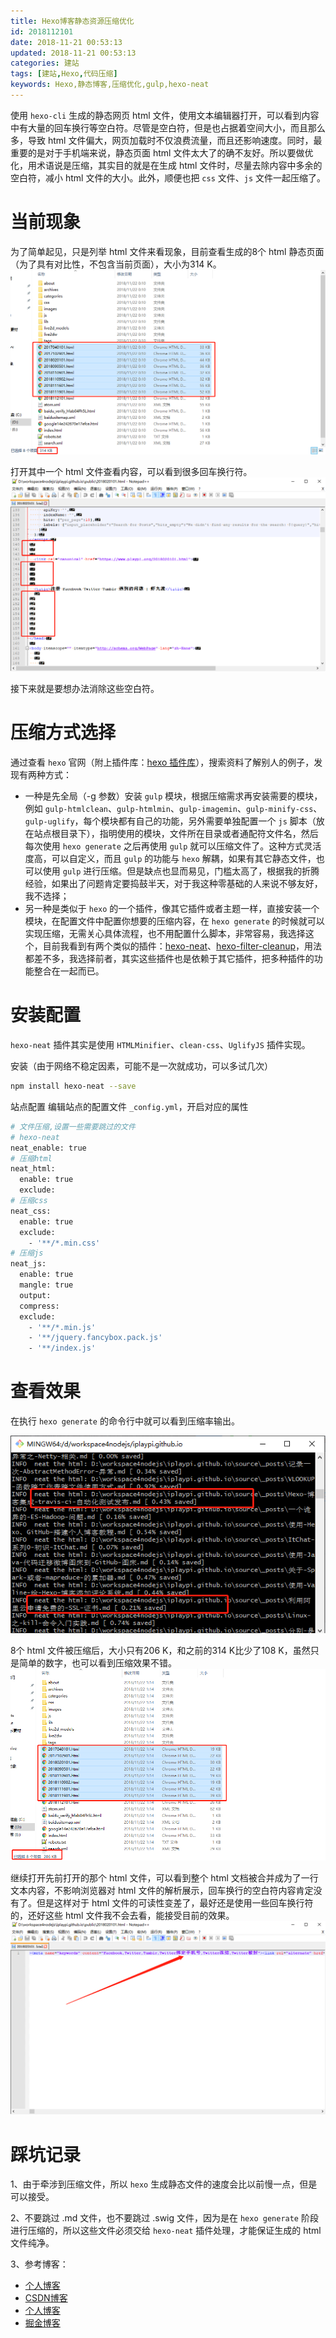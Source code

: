 ```yaml
---
title: Hexo博客静态资源压缩优化
id: 2018112101
date: 2018-11-21 00:53:13
updated: 2018-11-21 00:53:13
categories: 建站
tags: [建站,Hexo,代码压缩]
keywords: Hexo,静态博客,压缩优化,gulp,hexo-neat
---
```


使用 `hexo-cli` 生成的静态网页 html 文件，使用文本编辑器打开，可以看到内容中有大量的回车换行等空白符。尽管是空白符，但是也占据着空间大小，而且那么多，导致 html 文件偏大，网页加载时不仅浪费流量，而且还影响速度。同时，最重要的是对于手机端来说，静态页面 html 文件太大了的确不友好。所以要做优化，用术语说是压缩，其实目的就是在生成 html 文件时，尽量去除内容中多余的空白符，减小 html 文件的大小。此外，顺便也把 `css` 文件、`js` 文件一起压缩了。

<!-- more -->

# 当前现象

为了简单起见，只是列举 html 文件来看现象，目前查看生成的8个 html 静态页面（为了具有对比性，不包含当前页面），大小为314 K。
![8个 html 文件](https://raw.githubusercontent.com/iplaypi/img-playpi/master/img/old/b7f2e3a3gy1fxg5iuthmbj20sr0guta4.jpg "8个 html 文件")

打开其中一个 html 文件查看内容，可以看到很多回车换行符。
![连续多个回车换行符](https://raw.githubusercontent.com/iplaypi/img-playpi/master/img/old/b7f2e3a3gy1fxg5kn3bz2j20u00iidgy.jpg "连续多个回车换行符")

接下来就是要想办法消除这些空白符。

# 压缩方式选择

通过查看 `hexo` 官网（附上插件库：[hexo 插件库](https://hexo.io/plugins/)），搜索资料了解别人的例子，发现有两种方式：
- 一种是先全局（-g 参数）安装 `gulp` 模块，根据压缩需求再安装需要的模块，例如 `gulp-htmlclean`、`gulp-htmlmin`、`gulp-imagemin`、`gulp-minify-css`、`gulp-uglify`，每个模块都有自己的功能，另外需要单独配置一个 `js` 脚本（放在站点根目录下），指明使用的模块，文件所在目录或者通配符文件名，然后每次使用 `hexo generate` 之后再使用 `gulp` 就可以压缩文件了。这种方式灵活度高，可以自定义，而且 `gulp` 的功能与 `hexo` 解耦，如果有其它静态文件，也可以使用 `gulp` 进行压缩。但是缺点也显而易见，门槛太高了，根据我的折腾经验，如果出了问题肯定要捣鼓半天，对于我这种零基础的人来说不够友好，我不选择；
- 另一种是类似于 `hexo` 的一个插件，像其它插件或者主题一样，直接安装一个模块，在配置文件中配置你想要的压缩内容，在 `hexo generate` 的时候就可以实现压缩，无需关心具体流程，也不用配置什么脚本，非常容易，我选择这个，目前我看到有两个类似的插件：[hexo-neat](https://github.com/rozbo/hexo-neat)、[hexo-filter-cleanup](https://github.com/mamboer/hexo-filter-cleanup)，用法都差不多，我选择前者，其实这些插件也是依赖于其它插件，把多种插件的功能整合在一起而已。

# 安装配置

`hexo-neat` 插件其实是使用 `HTMLMinifier`、`clean-css`、`UglifyJS` 插件实现。

安装（由于网络不稳定因素，可能不是一次就成功，可以多试几次）
```bash
npm install hexo-neat --save
```

站点配置
编辑站点的配置文件 `_config.yml`，开启对应的属性

```bash
# 文件压缩,设置一些需要跳过的文件
# hexo-neat
neat_enable: true
# 压缩html
neat_html:
  enable: true
  exclude:
# 压缩css
neat_css:
  enable: true
  exclude:
    - '**/*.min.css'
# 压缩js
neat_js:
  enable: true
  mangle: true
  output:
  compress:
  exclude:
    - '**/*.min.js'
    - '**/jquery.fancybox.pack.js'
    - '**/index.js'
```

# 查看效果

在执行 `hexo generate` 的命令行中就可以看到压缩率输出。

![压缩率输出](https://raw.githubusercontent.com/iplaypi/img-playpi/master/img/2019/20190722232547.png "压缩率输出")

8个 html 文件被压缩后，大小只有206 K，和之前的314 K比少了108 K，虽然只是简单的数字，也可以看到压缩效果不错。
![8个文件压缩后](https://raw.githubusercontent.com/iplaypi/img-playpi/master/img/old/b7f2e3a3gy1fxg6y7u1mej20ro0guq49.jpg "8个文件压缩后")

继续打开先前打开的那个 html 文件，可以看到整个 html 文档被合并成为了一行文本内容，不影响浏览器对 html 文件的解析展示，回车换行的空白符内容肯定没有了。但是这样对于 html 文件的可读性变差了，最好还是使用一些回车换行符的，还好这些 html 文件我不会去看，能接受目前的效果。
![html 文件内容合并为一行](https://raw.githubusercontent.com/iplaypi/img-playpi/master/img/old/b7f2e3a3gy1fxg743fu8jj20u00igq3g.jpg "html 文件内容合并为一行")

# 踩坑记录

1、由于牵涉到压缩文件，所以 `hexo` 生成静态文件的速度会比以前慢一点，但是可以接受。

2、不要跳过 .md 文件，也不要跳过 .swig 文件，因为是在 `hexo generate` 阶段进行压缩的，所以这些文件必须交给 `hexo-neat` 插件处理，才能保证生成的 html 文件纯净。

3、参考博客：

- [个人博客](https://www.huangzz.xyz/hexo-optimized-file-compression.html) 
- [CSDN博客](https://blog.csdn.net/lewky_liu/article/details/82432003) 
- [个人博客](https://www.ecpeng.com/2018/04/02/%E5%85%B3%E4%BA%8Ehexo%E5%8D%9A%E5%AE%A2%E9%9D%99%E6%80%81%E8%B5%84%E6%BA%90%E5%8E%8B%E7%BC%A9%E4%BC%98%E5%8C%96/) 
- [掘金博客](https://juejin.im/post/5a93c9385188257a84625aad) 


